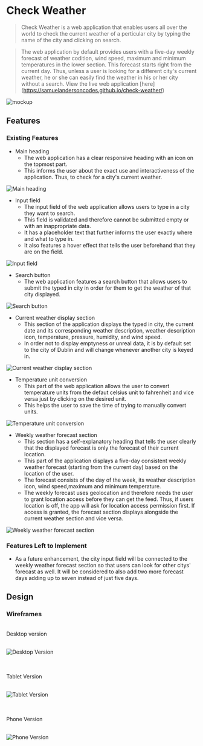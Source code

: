 # Check Weather

> Check Weather is a web application that enables users all over the world to check the current weather of a perticular city by typing the name of the city and clicking on search.

> The web application by default provides users with a five-day weekly forecast of weather codition, wind speed, maximum and minimum temperatures in the lower section.
This forecast starts right from the current day. Thus, unless a user is looking for a different city's current weather, he or she can easily find the weather in his or her city without a search.
View the live web application [here] (https://samuelandersoncodes.github.io/check-weather/) 

![mockup](docs/readme_images/weather_app_mockup.jpg)

## Features

### Existing Features

* Main heading
    * The web application has a clear responsive heading with an icon on the topmost part.
    * This informs the user about the exact use and interactiveness of the application. Thus, to check for a city's current weather. 

![Main heading](docs/readme_images/main_heading.jpg)   

* Input field
    * The input field of the web application allows users to type in a city they want to search.
    * This field is validated and therefore cannot be submitted empty or with an inappropriate data.
    * It has a placeholder text that further informs the user exactly where and what to type in.
    * It also features a hover effect that tells the user beforehand that they are on the field.

![Input field](docs/readme_images/input_field.jpg)

* Search button
    * The web application features a search button that allows users to submit the typed in city in order for them to get the weather of that city displayed.

![Search button](docs/readme_images/search_button.jpg)

* Current weather display section
    * This section of the application displays the typed in city, the current date and its corresponding weather description, weather description icon, temperature, pressure, humidity, and wind speed.
    * In order not to display emptyness or unreal data, it is by default set to the city of Dublin and will change whenever another city is keyed in.

![Current weather display section](docs/readme_images/current_weather_display.jpg)

* Temperature unit conversion 
    * This part of the web application allows the user to convert temperature units from the defaut celsius unit to fahrenheit and vice versa just by clicking on the desired unit.
    * This helps the user to save the time of trying to manually convert units.

![Temperature unit conversion](docs/readme_images/temperature_unit_conversion.jpg)

* Weekly weather forecast section
    * This section has a self-explanatory heading that tells the user clearly that the displayed forecast is only the forecast of their current location.
    * This part of the application displays a five-day consistent weekly weather forecast (starting from the current day) based on the location of the user.
    * The forecast consists of the day of the week, its weather description icon, wind speed,maximum and minimum temperature.
    * The weekly forecast uses geolocation and therefore needs the user to grant location access before they can get the feed. Thus, if users location is off, the app will ask for location access permission first. If access is granted, the forecast section displays alongside the current weather section and vice versa.   

![Weekly weather forecast section](docs/readme_images/weekly_weather_forecast.jpg)

### Features Left to Implement

* As a future enhancement, the city input field will be connected to the weekly weather forecast section so that users can look for other citys' forecast as well. It will be considered to also add two more forecast days adding up to seven instead of just five days.

## Design

### Wireframes
<br>
Desktop version
<br><br>

![Desktop Version](docs/readme_images/balsamiq_desktop_wireframe.PNG)

<br><br>
Tablet Version
<br><br>

![Tablet Version](docs/readme_images/balsamiq_tablet_wireframe.PNG)

<br><br>
Phone Version
<br><br>

![Phone Version](docs/readme_images/balsamiq_phone_wireframe.PNG)

 